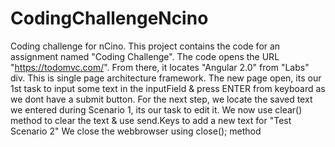 # CodingChallengeNcino
Coding challenge for nCino.
This project contains the code for an assignment named "Coding Challenge".
The code opens the URL "https://todomvc.com/". From there, it locates "Angular 2.0" from "Labs" div.
This is single page architecture framework. The new page open, its our 1st task to input some text in the inputField & press ENTER from keyboard as we dont have a submit button.
For the next step, we locate the saved text we entered during Scenario 1, its our task to edit it. 
We now use clear() method to clear the text & use send.Keys to add a new text for "Test Scenario 2"
We close the webbrowser using close(); method
